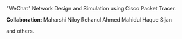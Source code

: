 "WeChat" Network Design and Simulation using Cisco Packet Tracer.

<b>Collaboration</b>:
Maharshi Niloy
Rehanul Ahmed
Mahidul Haque Sijan

and others.